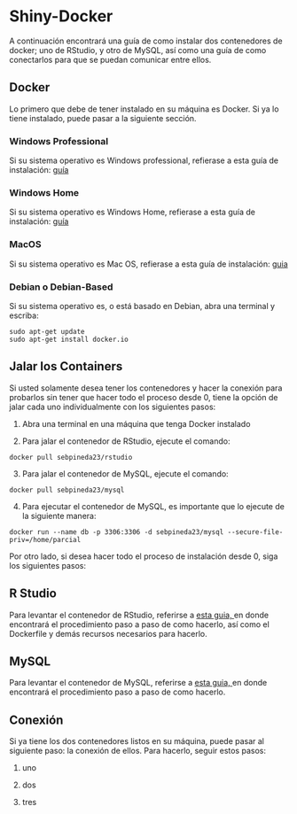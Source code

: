 # Shiny-Docker
A continuación encontrará una guía de como instalar dos contenedores de docker; uno de RStudio, y otro de MySQL, así como una guía de como conectarlos para que se puedan comunicar entre ellos.

## Docker

Lo primero que debe de tener instalado en su máquina es Docker. Si ya lo tiene instalado, puede pasar a la siguiente sección.

### Windows Professional

Si su sistema operativo es Windows professional, refierase a esta guía de instalación: [guía](https://docs.docker.com/docker-for-windows/)

### Windows Home

Si su sistema operativo es Windows Home, refierase a esta guía de instalación: [guía](https://docs.docker.com/docker-for-windows/install-windows-home/)

### MacOS

Si su sistema operativo es Mac OS, refierase a esta guía de instalación: [guia](https://docs.docker.com/docker-for-mac/install/)

### Debian o Debian-Based

Si su sistema operativo es, o está basado en Debian, abra una terminal y escriba:

````
sudo apt-get update
sudo apt-get install docker.io
````

## Jalar los Containers

Si usted solamente desea tener los contenedores y hacer la conexión para probarlos sin tener que hacer todo el proceso desde 0, tiene la opción de jalar cada uno individualmente con los siguientes pasos:

1. Abra una terminal en una máquina que tenga Docker instalado

2. Para jalar el contenedor de RStudio, ejecute el comando:

```
docker pull sebpineda23/rstudio
```

3. Para jalar el contenedor de MySQL, ejecute el comando:

````
docker pull sebpineda23/mysql
````
4. Para ejecutar el contenedor de MySQL, es importante que lo ejecute de la siguiente manera:

````
docker run --name db -p 3306:3306 -d sebpineda23/mysql --secure-file-priv=/home/parcial
````
Por otro lado, si desea hacer todo el proceso de instalación desde 0, siga los siguientes pasos:

## R Studio

Para levantar el contenedor de RStudio, referirse a [esta guia, ](https://github.com/RicardoPineda2301/Shiny-Docker/tree/master/RStudio) en donde encontrará el procedimiento paso a paso de como hacerlo, así como el Dockerfile y demás recursos necesarios para hacerlo.

## MySQL

Para levantar el contenedor de MySQL, referirse a [esta guia, ](https://github.com/RicardoPineda2301/Shiny-Docker/tree/master/MySQL) en donde encontrará el procedimiento paso a paso de como hacerlo.

## Conexión

Si ya tiene los dos contenedores listos en su máquina, puede pasar al siguiente paso: la conexión de ellos. Para hacerlo, seguir estos pasos:

1. uno

2. dos

3. tres
